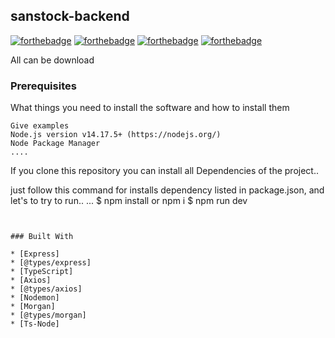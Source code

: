 ## sanstock-backend

[![forthebadge](https://forthebadge.com/images/badges/made-with-typescript.svg)](https://forthebadge.com)
[![forthebadge](https://forthebadge.com/images/badges/built-with-love.svg)](https://forthebadge.com)
[![forthebadge](https://forthebadge.com/images/badges/open-source.svg)](https://forthebadge.com)
[![forthebadge](https://forthebadge.com/images/badges/powered-by-coffee.svg)](https://forthebadge.com)

All can be download

### Prerequisites

What things you need to install the software and how to install them

```
Give examples
Node.js version v14.17.5+ (https://nodejs.org/)
Node Package Manager
....
```

If you clone this repository you can install all Dependencies of the project..

just follow this command for installs dependency listed in package.json, and let's to try to run..
...
$ npm install or npm i
$ npm run dev

```


### Built With

* [Express]
* [@types/express]
* [TypeScript]
* [Axios]
* [@types/axios]
* [Nodemon]
* [Morgan]
* [@types/morgan]
* [Ts-Node]

```
